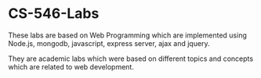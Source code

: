 # CS-546-Labs
These labs are based on Web Programming which are implemented using Node.js, mongodb, javascript, express server, ajax and jquery.

They are academic labs which were based on different topics and concepts which are related to web development.
